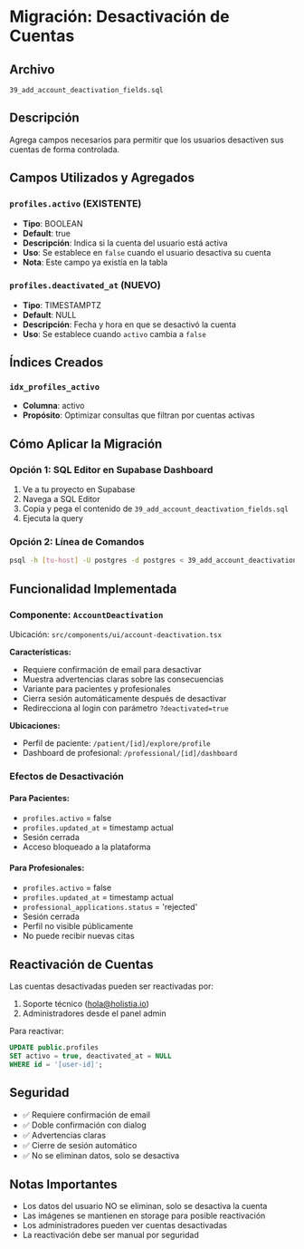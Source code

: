 # Migración: Desactivación de Cuentas

## Archivo
`39_add_account_deactivation_fields.sql`

## Descripción
Agrega campos necesarios para permitir que los usuarios desactiven sus cuentas de forma controlada.

## Campos Utilizados y Agregados

### `profiles.activo` (EXISTENTE)
- **Tipo**: BOOLEAN
- **Default**: true
- **Descripción**: Indica si la cuenta del usuario está activa
- **Uso**: Se establece en `false` cuando el usuario desactiva su cuenta
- **Nota**: Este campo ya existía en la tabla

### `profiles.deactivated_at` (NUEVO)
- **Tipo**: TIMESTAMPTZ
- **Default**: NULL
- **Descripción**: Fecha y hora en que se desactivó la cuenta
- **Uso**: Se establece cuando `activo` cambia a `false`

## Índices Creados

### `idx_profiles_activo`
- **Columna**: activo
- **Propósito**: Optimizar consultas que filtran por cuentas activas

## Cómo Aplicar la Migración

### Opción 1: SQL Editor en Supabase Dashboard
1. Ve a tu proyecto en Supabase
2. Navega a SQL Editor
3. Copia y pega el contenido de `39_add_account_deactivation_fields.sql`
4. Ejecuta la query

### Opción 2: Línea de Comandos
```bash
psql -h [tu-host] -U postgres -d postgres < 39_add_account_deactivation_fields.sql
```

## Funcionalidad Implementada

### Componente: `AccountDeactivation`
Ubicación: `src/components/ui/account-deactivation.tsx`

**Características:**
- Requiere confirmación de email para desactivar
- Muestra advertencias claras sobre las consecuencias
- Variante para pacientes y profesionales
- Cierra sesión automáticamente después de desactivar
- Redirecciona al login con parámetro `?deactivated=true`

**Ubicaciones:**
- Perfil de paciente: `/patient/[id]/explore/profile`
- Dashboard de profesional: `/professional/[id]/dashboard`

### Efectos de Desactivación

#### Para Pacientes:
- `profiles.activo` = false
- `profiles.updated_at` = timestamp actual
- Sesión cerrada
- Acceso bloqueado a la plataforma

#### Para Profesionales:
- `profiles.activo` = false
- `profiles.updated_at` = timestamp actual
- `professional_applications.status` = 'rejected'
- Sesión cerrada
- Perfil no visible públicamente
- No puede recibir nuevas citas

## Reactivación de Cuentas

Las cuentas desactivadas pueden ser reactivadas por:
1. Soporte técnico (hola@holistia.io)
2. Administradores desde el panel admin

Para reactivar:
```sql
UPDATE public.profiles
SET activo = true, deactivated_at = NULL
WHERE id = '[user-id]';
```

## Seguridad

- ✅ Requiere confirmación de email
- ✅ Doble confirmación con dialog
- ✅ Advertencias claras
- ✅ Cierre de sesión automático
- ✅ No se eliminan datos, solo se desactiva

## Notas Importantes

- Los datos del usuario NO se eliminan, solo se desactiva la cuenta
- Las imágenes se mantienen en storage para posible reactivación
- Los administradores pueden ver cuentas desactivadas
- La reactivación debe ser manual por seguridad

